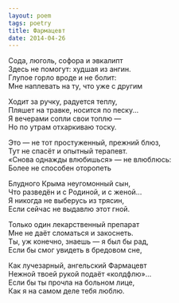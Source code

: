 ```yaml
---
layout: poem
tags: poetry
title: Фармацевт
date: 2014-04-26
---
```


Сода, люголь, софора и эвкалипт<br>
Здесь не помогут: худшая из ангин.<br>
Глупое горло вроде и не болит:<br>
Мне наплевать на ту, что уже с другим<br>

Ходит за ручку, радуется теплу,<br>
Пляшет на травке, носится по песку...<br>
Я вечерами сопли свои топлю —<br>
Но по утрам отхаркиваю тоску.<br>

Это — не тот простуженный, прежний блюз,<br>
Тут не спасёт и опытный терапевт.<br>
«Снова однажды влюбишься» — не влюблюсь:<br>
Более не способен оторопеть<br>

Блудного Крыма неугомонный сын,<br>
Что разведён и с Родиной, и с женой...<br>
Я никогда не выберусь из трясин,<br>
Если сейчас не выдавлю этот гной.<br>

Только один лекарственный препарат<br>
Мне не даёт сломаться и закоснеть.<br>
Ты, уж конечно, знаешь — я был бы рад,<br>
Если бы смог увидеть в бредовом сне,<br>

Как лучезарный, ангельский Фармацевт<br>
Нежной твоей рукой подаёт «колдфлю»...<br>
Если бы ты прочла на больном лице,<br>
Как я на самом деле тебя люблю.
